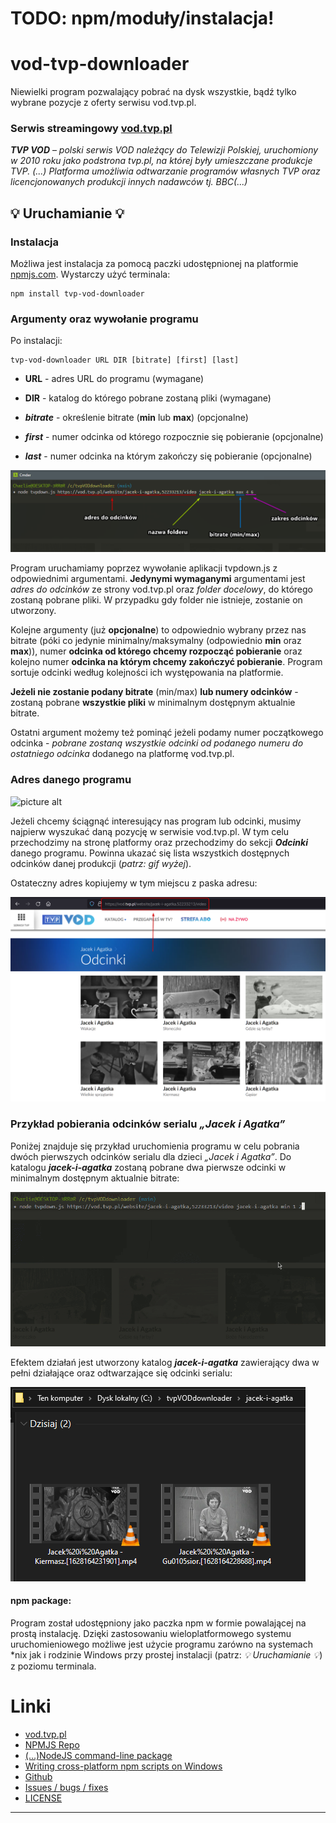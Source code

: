 # **TODO: npm/moduły/instalacja!**


# vod-tvp-downloader

Niewielki program pozwalający pobrać na dysk wszystkie, bądź tylko wybrane pozycje z oferty serwisu vod.tvp.pl.

### Serwis streamingowy [vod.tvp.pl](https://vod.tvp.pl/)



***TVP VOD*** – *polski serwis VOD należący do Telewizji Polskiej, uruchomiony w 2010 roku jako podstrona tvp.pl, na której były umieszczane produkcje TVP.*
*(...) Platforma umożliwia odtwarzanie programów własnych TVP oraz licencjonowanych produkcji innych nadawców tj. BBC(...)*

## :bulb: Uruchamianie :bulb:

### Instalacja

Możliwa jest instalacja za pomocą paczki udostępnionej na platformie [npmjs.com]().  Wystarczy użyć terminala:

```
npm install tvp-vod-downloader
```


### Argumenty oraz wywołanie programu

Po instalacji: 

```
tvp-vod-downloader URL DIR [bitrate] [first] [last]
```



* **URL** - adres URL do programu (wymagane)

* **DIR** - katalog do którego pobrane zostaną pliki (wymagane)

* ***bitrate*** - określenie bitrate (**min** lub **max**) (opcjonalne)

* ***first*** - numer odcinka od którego rozpocznie się pobieranie (opcjonalne)

* ***last*** - numer odcinka na którym zakończy się pobieranie (opcjonalne)

![picture alt](.images/node-args.png "Argumenty uruchomieniowe programu")


Program uruchamiamy poprzez wywołanie aplikacji tvpdown.js z odpowiednimi argumentami. **Jedynymi wymaganymi** argumentami jest *adres do odcinków* ze strony vod.tvp.pl oraz *folder docelowy*, do którego zostaną pobrane pliki. W przypadku gdy folder nie istnieje, zostanie on utworzony.

Kolejne argumenty (już **opcjonalne**) to odpowiednio wybrany przez nas bitrate (póki co jedynie minimalny/maksymalny (odpowiednio **min** oraz **max**)), numer **odcinka od którego chcemy rozpocząć pobieranie** oraz kolejno numer **odcinka na którym chcemy zakończyć pobieranie**. Program sortuje odcinki według kolejności ich występowania na platformie.

**Jeżeli nie zostanie podany bitrate** (min/max) **lub numery odcinków** - zostaną pobrane **wszystkie pliki** w minimalnym dostępnym aktualnie bitrate.

Ostatni argument możemy też pominąć jeżeli podamy numer początkowego odcinka - *pobrane zostaną wszystkie odcinki od podanego numeru do ostatniego odcinka* dodanego na platformę vod.tvp.pl.

### Adres danego programu

![picture alt](.images/vod-on-site.gif "Adres programu do pobrania")

Jeżeli chcemy ściągnąć interesujący nas program lub odcinki, musimy najpierw wyszukać daną pozycję w serwisie vod.tvp.pl. W tym celu przechodzimy na stronę platformy oraz przechodzimy do sekcji ***Odcinki*** danego programu. Powinna ukazać się lista wszystkich dostępnych odcinków danej produkcji (*patrz: gif wyżej*).

Ostateczny adres kopiujemy w tym miejscu z paska adresu:

![picture alt](.images/vod-address.png "Adres programu do pobrania")



### Przykład pobierania odcinków serialu *„Jacek i Agatka”*

Poniżej znajduje się przykład uruchomienia programu w celu pobrania dwóch pierwszych odcinków serialu dla dzieci *„Jacek i Agatka”*. Do katalogu ***jacek-i-agatka*** zostaną pobrane dwa pierwsze odcinki w minimalnym dostępnym aktualnie bitrate:

![picture alt](.images/dwnldr-example.gif "Pobieranie odcinków serialu")

Efektem działań jest utworzony katalog ***jacek-i-agatka*** zawierający dwa w pełni działające oraz odtwarzające się odcinki serialu:

![picture alt](.images/downloaded-files.png "Pobrane odcinki")

#### npm package:

Program został udostępniony jako paczka npm w formie powalającej na prostą instalację. Dzięki zastosowaniu wieloplatformowego systemu uruchomieniowego możliwe jest użycie programu zarówno na systemach \*nix jak i rodzinie Windows przy prostej instalacji (patrz: *:bulb: Uruchamianie :bulb:*) z poziomu terminala.


# Linki

* [vod.tvp.pl](https://vod.tvp.pl)
* [NPMJS Repo](https://www.npmjs.com/~kwarchalowski)
* [(...)NodeJS command-line package](https://medium.com/netscape/a-guide-to-create-a-nodejs-command-line-package-c2166ad0452e)
* [Writing cross-platform npm scripts on Windows](https://techblog.dorogin.com/writing-cross-platform-npm-scripts-on-windows-79c510339ea6)
* [Github](https://github.com/kwarchalowski/tvpVODdownloader)
* [Issues / bugs / fixes](https://github.com/kwarchalowski/tvpVODdownloader/issues)
* [LICENSE](https://github.com/kwarchalowski/tvpVODdownloader/blob/main/LICENSE)
-------------------------------------------------------------------------------------------------